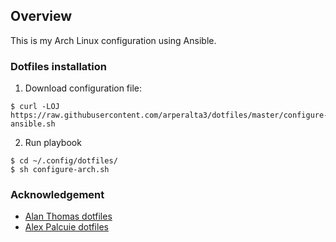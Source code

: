 ## Overview

This is my Arch Linux configuration using Ansible.

### Dotfiles installation

1. Download configuration file:

```
$ curl -LOJ https://raw.githubusercontent.com/arperalta3/dotfiles/master/configure-ansible.sh
```

2. Run playbook

 ```
$ cd ~/.config/dotfiles/
$ sh configure-arch.sh
```

### Acknowledgement

- [Alan Thomas dotfiles](https://github.com/alanctkc/dotfiles)
- [Alex Palcuie dotfiles](https://github.com/palcu/dotfiles)

